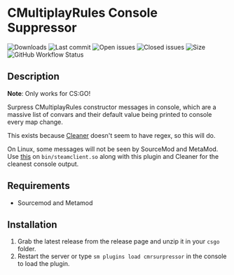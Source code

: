 # CMultiplayRules Console Suppressor


![Downloads](https://img.shields.io/github/downloads/zer0k-z/CMRSurpressor/total?style=flat-square) ![Last commit](https://img.shields.io/github/last-commit/zer0k-z/CMRSurpressor?style=flat-square) ![Open issues](https://img.shields.io/github/issues/zer0k-z/CMRSurpressor?style=flat-square) ![Closed issues](https://img.shields.io/github/issues-closed/zer0k-z/CMRSurpressor?style=flat-square) ![Size](https://img.shields.io/github/repo-size/zer0k-z/CMRSurpressor?style=flat-square) ![GitHub Workflow Status](https://img.shields.io/github/workflow/status/zer0k-z/CMRSurpressor/Compile%20with%20SourceMod?style=flat-square)

## Description ##
**Note**: Only works for CS:GO!

Surpress CMultiplayRules constructor messages in console, which are a massive list of convars and their default value being printed to console every map change. 

This exists because [Cleaner](https://github.com/Accelerator74/Cleaner) doesn't seem to have regex, so this will do.

On Linux, some messages will not be seen by SourceMod and MetaMod. Use [this](https://git.csrd.science/nosoop/py-str0patch) on `bin/steamclient.so` along with this plugin and Cleaner for the cleanest console output.

## Requirements ##
- Sourcemod and Metamod


## Installation ##
1. Grab the latest release from the release page and unzip it in your `csgo` folder.
2. Restart the server or type `sm plugins load cmrsurpressor` in the console to load the plugin.